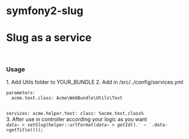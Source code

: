 symfony2-slug
=============
<h1>Slug as a service</h1>
<br>
<h3>Usage</h3>
1. Add Utils folder to YOUR_BUNDLE
2. Add in /src/../config/services.yml <br />
<code>
parameters:
  acme.text.class: Acme\WebBundle\Utils\Text

services:
  acme.helper.text:
    class: %acme.text.class%
</code><br />
3. After use in controller according your logic as you want <br />
<code>$data->setSlug($helper::urlFormat($data->getId().'-'.$data->getTitle()));</code><br />

